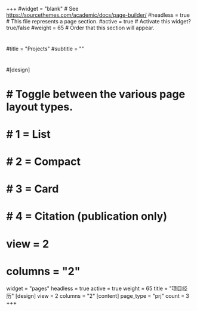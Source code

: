 +++
#widget = "blank"  # See https://sourcethemes.com/academic/docs/page-builder/
#headless = true  # This file represents a page section.
#active = true  # Activate this widget? true/false
#weight = 65  # Order that this section will appear.
#
#title = "Projects"
#subtitle = ""
#
#[design]
#    # Toggle between the various page layout types.
#    #   1 = List
#    #   2 = Compact
#    #   3 = Card
#    #   4 = Citation (publication only)
#    view = 2
#    columns = "2"
widget = "pages"
headless = true
active = true
weight = 65
title = "项目经历"
[design]
    view = 2
    columns = "2"
[content]
    page_type = "prj"
    count = 3
+++



